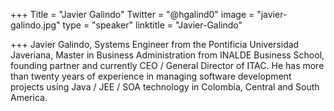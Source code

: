 ﻿+++
Title = "Javier Galindo"
Twitter = "@hgalind0"
image = "javier-galindo.jpg"
type = "speaker"
linktitle = "Javier-Galindo"

+++
Javier Galindo, Systems Engineer from the Pontificia Universidad Javeriana, Master in Business Administration from INALDE Business School, founding partner and currently CEO / General Director of ITAC. He has more than twenty years of experience in managing software development projects using Java / JEE / SOA technology in Colombia, Central and South America.
